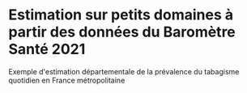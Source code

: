 # Estimation sur petits domaines à partir des données du Baromètre Santé 2021
Exemple d'estimation départementale de la prévalence du tabagisme quotidien en France métropolitaine 
